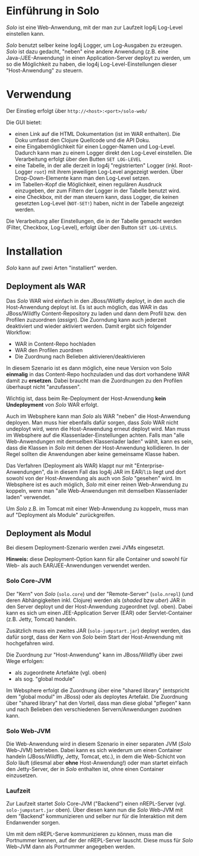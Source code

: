# Einführung in Solo

_Solo_ ist eine Web-Anwendung, mit der man zur Laufzeit log4j
Log-Level einstellen kann.

_Solo_ benutzt selber keine log4j Logger, um Log-Ausgaben zu
erzeugen. _Solo_ ist dazu gedacht, "neben" eine andere Anwendung
(z.B. eine Java-/JEE-Anwendung) in einen Application-Server deployt zu
werden, um so die Möglichkeit zu haben, die log4j
Log-Level-Einstellungen dieser "Host-Anwendung" zu steuern.

# Verwendung

Der Einstieg erfolgt über `http://<host>:<port>/solo-web/`

Die GUI bietet:

* einen Link auf die HTML Dokumentation (ist im WAR enthalten). Die
  Doku umfasst den Clojure Quellcode und die API Doku.
* eine Eingabemöglichkeit für einen Logger-Namen und
  Log-Level. Dadurch kann man zu einem Logger direkt den Log-Level
  einstellen. Die Verarbeitung erfolgt über den Butten `SET LOG-LEVEL`
* eine Tabelle, in der alle derzeit in log4j "registrierten" Logger
  (inkl. Root-Logger `root`) mit ihrem jeweiligen Log-Level angezeigt
  werden. Über Drop-Down-Elemente kann man den Log-Level setzen.
* im Tabellen-Kopf die Möglichkeit, einen regulären Ausdruck
  einzugeben, der zum Filtern der Logger in der Tabelle benutzt wird.
* eine Checkbox, mit der man steuern kann, dass Logger, die keinen
  gesetzten Log-Level (`NOT-SET!`) haben, nicht in der Tabelle
  angezeigt werden.

Die Verarbeitung aller Einstellungen, die in der Tabelle gemacht
werden (Filter, Checkbox, Log-Level), erfolgt über den Button
`SET LOG-LEVELS`.

# Installation

_Solo_ kann auf zwei Arten "installiert" werden.

## Deployment als WAR

Das _Solo_ WAR wird einfach in den JBoss/Wildfly deployt, in den auch
die Host-Anwendung deployt ist. Es ist auch möglich, das WAR in das
JBoss/Wildfly Content-Repository zu laden und dann dem Profil bzw. den
Profilen zuzuordnen (*assign*). Die Zuorndung kann auch jederzeit
deaktiviert und wieder aktiviert werden. Damit ergibt sich folgender
Workflow:

* WAR in Content-Repo hochladen
* WAR den Profilen zuordnen
* Die Zuordnung nach Belieben aktivieren/deaktivieren

In diesem Szenario ist es dann möglich, eine neue Version von Solo
**einmalig** in das Content-Repo hochzuladen und das dort vorhandene
WAR damit zu **ersetzen**. Dabei braucht man die Zuordnungen zu den
Profilen überhaupt nicht "anzufassen".

Wichtig ist, dass beim Re-Deployment der Host-Anwendung **kein**
**Undeployment** von _Solo_ WAR erfolgt.

Auch im Websphere kann man _Solo_ als WAR "neben" die Host-Anwendung
deployen. Man muss hier ebenfalls dafür sorgen, dass _Solo_ WAR nicht
undeployt wird, wenn die Host-Anwendung erneut deployt wird. Man muss
im Websphere auf die Klassenlader-Einstellungen achten. Falls man
"alle Web-Anwendungen mit demselben Klassenlader laden" wählt, kann es
sein, dass die Klassen in _Solo_ mit denen der Host-Anwendung
kollidieren. In der Regel sollten die Anwendungen aber keine
gemeinsame Klasse haben.

Das Verfahren (Deployment als WAR) klappt nur mit
"Enterprise-Anwendungen", da in diesem Fall das log4j JAR im EAR/`lib`
liegt und dort sowohl von der Host-Anwendung als auch von _Solo_
"gesehen" wird. Im Websphere ist es auch möglich, _Solo_ mit einer
reinen Web-Anwendung zu koppeln, wenn man "alle Web-Anwendungen mit
demselben Klassenlader laden" verwendet.

Um _Solo_ z.B. im Tomcat mit einer Web-Anwendung zu koppeln, muss man
auf "Deployment als Module" zurückgreifen.

## Deployment als Modul

Bei diesem Deployment-Szenario werden zwei JVMs eingesetzt.

**Hinweis:** diese Deployment-Option kann für alle Container und
  sowohl für Web- als auch EAR/JEE-Anwendungen verwendet werden.

### Solo Core-JVM

Der "Kern" von _Solo_ (`solo.core`) und der "Remote-Server"
(`solo.nrepl`) (und deren Abhängigkeiten inkl. Clojure) werden als
(*shaded* bzw _uber_) JAR in den Server deployt und der Host-Anwendung
zugeordnet (vgl. oben). Dabei kann es sich um einen JEE-Application
Server (EAR) oder Servlet-Container (z.B. Jetty, Tomcat) handeln.

Zusätzlich muss ein zweites JAR (`solo-jumpstart.jar`) deployt werden,
das dafür sorgt, dass der Kern von _Solo_ beim Start der
Host-Anwendung mit hochgefahren wird.

Die Zuordnung zur "Host-Anwendung" kann im JBoss/Wildfly über zwei
Wege erfolgen:

* als zugeordnete Artefakte (vgl. oben)
* als sog. "global module"

Im Websphere erfolgt die Zuordnung über eine "shared library"
(entspricht dem "global modul" im JBoss) oder als deploytes
Artefakt. Die Zuordnung über "shared library" hat den Vorteil, dass
man diese global "pflegen" kann und nach Belieben den verschiedenen
Servern/Anwendungen zuodnen kann. 

### Solo Web-JVM

Die Web-Anwendung wird in diesem Szenario in einer separaten JVM
(*Solo* Web-JVM) betrieben. Dabei kann es sich wiederum um einen
Container handeln (JBoss/Wildfly, Jetty, Tomcat, etc.), in dem die
Web-Schicht von _Solo_ läuft (diesmal aber **ohne** Host-Anwendung!)
oder man startet einfach den Jetty-Server, der in _Solo_ enthalten
ist, ohne einen Container einzusetzen.

### Laufzeit

Zur Laufzeit startet _Solo_ Core-JVM ("Backend") einen nREPL-Server
(vgl. `solo-jumpstart.jar` oben). Über diesen kann nun die _Solo_
Web-JVM mit dem "Backend" kommunizieren und selber nur für die
Interaktion mit dem Endanwender sorgen.

Um mit dem nREPL-Serve kommunizieren zu können, muss man die
Portnummer kennen, auf der der nREPL-Server lauscht. Diese muss für
_Solo_ Web-JVM dann als Portnummer angegeben werden.
